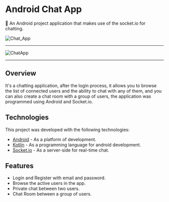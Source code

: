 # Android Chat App
🚀 An Android project application that makes use of the socket.io for chatting.

![Chat_App](https://user-images.githubusercontent.com/64075836/137608562-3dd7c2a5-9f54-4e9e-af4d-113474786c95.jpg)

---

![ChatApp](https://user-images.githubusercontent.com/64075836/137608589-e3d1b486-2607-4c9e-9f11-30758d265907.gif)

---

## Overview

It's a chatting application, after the login process, it allows you to browse the list of connected users and the ability to chat with any of them, and you can also create a chat room with a group of users, the application was programmed using Android and Socket.io.

## Technologies

This project was developed with the following technologies:

- [Android](https://developer.android.com) - As a platform of development.
- [Kotlin](https://kotlinlang.org) - As a programming language for android development.
- [Socket.io](https://socket.io) - As a server-side for real-time chat.

## Features
- Login and Register with email and password.
- Browse the active users in the app.
- Private chat between two users.
- Chat Room between a group of users.
